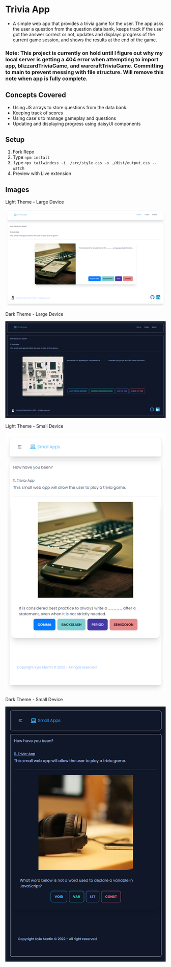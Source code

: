 # Trivia App

- A simple web app that provides a trivia game for the user. The app asks the user a question from the question data bank, keeps track if the user got the answer correct or not, updates and displays progress of the current game session, and shows the results at the end of the game.

### Note: This project is currently on hold until I figure out why my local server is getting a 404 error when attempting to import app, blizzardTriviaGame, and warcraftTriviaGame. Committing to main to prevent messing with file structure. Will remove this note when app is fully complete.

## Concepts Covered

- Using JS arrays to store questions from the data bank.
- Keeping track of scores
- Using case's to manage gameplay and questions
- Updating and displaying progress using daisyUI components

## Setup

1. Fork Repo
2. Type `npm install`
3. Type `npx tailwindcss -i ./src/style.css -o ./dist/output.css --watch`
4. Preview with Live extension

## Images

Light Theme - Large Device

![Alt text](https://raw.githubusercontent.com/Thesnowmanndev/Random-Small-Web-Apps/Trivia/11.%20Trivia/src/images/Completed/light-large.png "Light Theme - Large Device")

Dark Theme - Large Device

![Alt text](https://raw.githubusercontent.com/Thesnowmanndev/Random-Small-Web-Apps/Trivia/11.%20Trivia/src/images/Completed/dark-large.png "Dark Theme - Large Device")

Light Theme - Small Device

![Alt text](https://raw.githubusercontent.com/Thesnowmanndev/Random-Small-Web-Apps/Trivia/11.%20Trivia/src/images/Completed/light-small.png "Light Theme - Small Device")

Dark Theme - Small Device

![Alt text](https://raw.githubusercontent.com/Thesnowmanndev/Random-Small-Web-Apps/Trivia/11.%20Trivia/src/images/Completed/dark-small.png "Dark Theme - Small Device")
